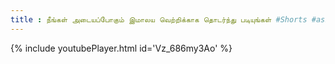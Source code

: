 ```yaml
---
title : நீங்கள் அடையப்போகும் இமாலய வெற்றிக்காக தொடர்ந்து படியுங்கள் #Shorts #ashortaday #youtubeshorts
---
```






{% include youtubePlayer.html id='Vz_686my3Ao' %}

